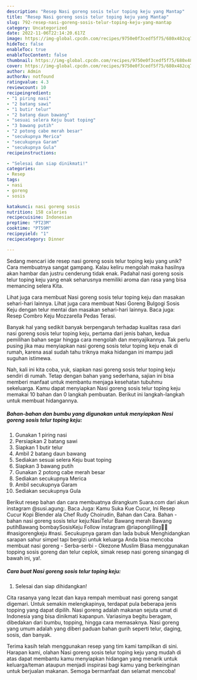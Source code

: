 ```yaml
---
description: "Resep Nasi goreng sosis telur toping keju yang Mantap"
title: "Resep Nasi goreng sosis telur toping keju yang Mantap"
slug: 792-resep-nasi-goreng-sosis-telur-toping-keju-yang-mantap
category: Uncategorized
date: 2022-11-06T22:14:20.617Z
image: https://img-global.cpcdn.com/recipes/9750e0f3cedf5f75/680x482cq70/nasi-goreng-sosis-telur-toping-keju-foto-resep-utama.jpg
hideToc: false
enableToc: true
enableTocContent: false
thumbnail: https://img-global.cpcdn.com/recipes/9750e0f3cedf5f75/680x482cq70/nasi-goreng-sosis-telur-toping-keju-foto-resep-utama.jpg
cover: https://img-global.cpcdn.com/recipes/9750e0f3cedf5f75/680x482cq70/nasi-goreng-sosis-telur-toping-keju-foto-resep-utama.jpg
author: Admin
authorAv: notfound
ratingvalue: 4.3
reviewcount: 10
recipeingredient:
- "1 piring nasi"
- "2 batang sawi"
- "1 butir telur"
- "2 batang daun bawang"
- "sesuai selera Keju buat toping"
- "3 bawang putih"
- "2 potong cabe merah besar"
- "secukupnya Merica"
- "secukupnya Garam"
- "secukupnya Gula"
recipeinstructions:

- "Selesai dan siap dinikmati!"
categories:
- Resep
tags:
- nasi
- goreng
- sosis

katakunci: nasi goreng sosis 
nutrition: 158 calories
recipecuisine: Indonesian
preptime: "PT23M"
cooktime: "PT59M"
recipeyield: "1"
recipecategory: Dinner

---
```





Sedang mencari ide resep nasi goreng sosis telur toping keju yang unik? Cara membuatnya sangat gampang. Kalau keliru mengolah maka hasilnya akan hambar dan justru cenderung tidak enak. Padahal nasi goreng sosis telur toping keju yang enak seharusnya memiliki aroma dan rasa yang bisa memancing selera Kita.





Lihat juga cara membuat Nasi goreng sosis telur toping keju dan masakan sehari-hari lainnya. Lihat juga cara membuat Nasi Goreng Bulgogi Sosis Keju dengan telur mentai dan masakan sehari-hari lainnya. Baca juga: Resep Combro Keju Mozzarella Pedas Terasi.

Banyak hal yang sedikit banyak berpengaruh terhadap kualitas rasa dari nasi goreng sosis telur toping keju, pertama dari jenis bahan, kedua pemilihan bahan segar hingga cara mengolah dan menyajikannya. Tak perlu pusing jika mau menyiapkan nasi goreng sosis telur toping keju enak di rumah, karena asal sudah tahu triknya maka hidangan ini mampu jadi suguhan istimewa.






Nah, kali ini kita coba, yuk, siapkan nasi goreng sosis telur toping keju sendiri di rumah. Tetap dengan bahan yang sederhana, sajian ini bisa memberi manfaat untuk membantu menjaga kesehatan tubuhmu sekeluarga. Kamu dapat menyiapkan Nasi goreng sosis telur toping keju memakai 10 bahan dan 0 langkah pembuatan. Berikut ini langkah-langkah untuk membuat hidangannya.

<!--inarticleads1-->

##### Bahan-bahan dan bumbu yang digunakan untuk menyiapkan Nasi goreng sosis telur toping keju:

1. Gunakan 1 piring nasi
1. Persiapkan 2 batang sawi
1. Siapkan 1 butir telur
1. Ambil 2 batang daun bawang
1. Sediakan sesuai selera Keju buat toping
1. Siapkan 3 bawang putih
1. Gunakan 2 potong cabe merah besar
1. Sediakan secukupnya Merica
1. Ambil secukupnya Garam
1. Sediakan secukupnya Gula


Berikut resep bahan dan cara membuatnya dirangkum Suara.com dari akun instagram @susi.agung:. Baca Juga: Kamu Suka Kue Cucur, Ini Resep Cucur Kopi Blender ala Chef Rudy Choirudin, Bahan dan Cara. Bahan - bahan nasi goreng sosis telur keju:NasiTelur Bawang merah Bawang putihBawang bombaySosisKeju Follow instagram @riapongliling🙏😊#nasigorengkeju #nasi. Secukupnya garam dan lada bubuk Menghidangkan sarapan sahur simpel tapi bergizi untuk keluarga Anda bisa mencoba membuat nasi goreng - Serba-serbi - Okezone Muslim Biasa menggunakan topping sosis goreng dan telur ceplok, simak resep nasi goreng sinangag di bawah ini, ya!. 

<!--inarticleads2-->

##### Cara buat Nasi goreng sosis telur toping keju:


1. Selesai dan siap dihidangkan!

Cita rasanya yang lezat dan kaya rempah membuat nasi goreng sangat digemari. Untuk semakin melengkapinya, terdapat pula beberapa jenis topping yang dapat dipilih. Nasi goreng adalah makanan sejuta umat di Indonesia yang bisa dinikmati kapanpun. Variasinya begitu beragam, dibedakan dari bumbu, topping, hingga cara memasaknya. Nasi goreng yang umum adalah yang diberi paduan bahan gurih seperti telur, daging, sosis, dan banyak. 

Terima kasih telah menggunakan resep yang tim kami tampilkan di sini. Harapan kami, olahan Nasi goreng sosis telur toping keju yang mudah di atas dapat membantu kamu menyiapkan hidangan yang menarik untuk keluarga/teman ataupun menjadi inspirasi bagi kamu yang berkeinginan untuk berjualan makanan. Semoga bermanfaat dan selamat mencoba!
